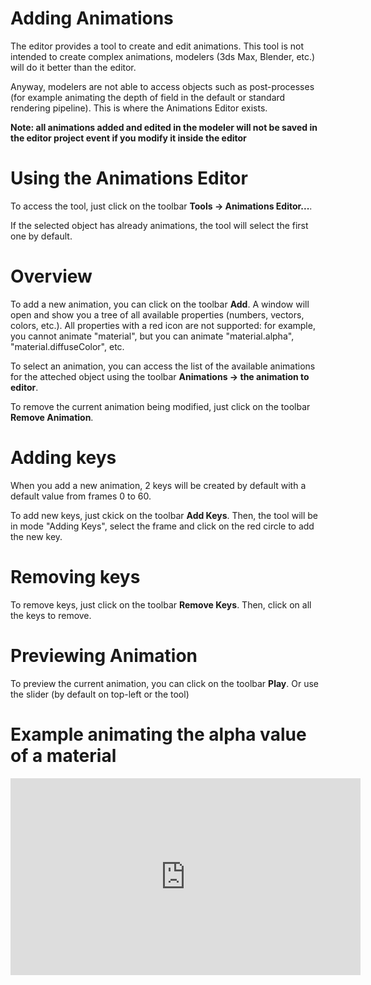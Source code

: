 # Adding Animations
The editor provides a tool to create and edit animations. This tool is not intended to create complex animations, modelers (3ds Max, Blender, etc.) will do it better than the editor.

Anyway, modelers are not able to access objects such as post-processes (for example animating the depth of field in the default or standard rendering pipeline). This is where the Animations Editor exists.

**Note: all animations added and edited in the modeler will not be saved in the editor project event if you modify it inside the editor**

# Using the Animations Editor
To access the tool, just click on the toolbar **Tools -> Animations Editor...**.

If the selected object has already animations, the tool will select the first one by default.

# Overview
To add a new animation, you can click on the toolbar **Add**. A window will open and show you a tree of all available properties (numbers, vectors, colors, etc.).
All properties with a red icon are not supported: for example, you cannot animate "material", but you can animate "material.alpha", "material.diffuseColor", etc.

To select an animation, you can access the list of the available animations for the atteched object using the toolbar **Animations -> the animation to editor**.

To remove the current animation being modified, just click on the toolbar **Remove Animation**.

# Adding keys
When you add a new animation, 2 keys will be created by default with a default value from frames 0 to 60.

To add new keys, just ckick on the toolbar **Add Keys**. Then, the tool will be in mode "Adding Keys", select the frame and click on the red circle to add the new key.

# Removing keys
To remove keys, just click on the toolbar **Remove Keys**. Then, click on all the keys to remove.

# Previewing Animation
To preview the current animation, you can click on the toolbar **Play**. Or use the slider (by default on top-left or the tool)

# Example animating the alpha value of a material
<iframe width="560" height="315" src="https://www.youtube.com/embed/zl_bUqo3juI" frameborder="0" allow="autoplay; encrypted-media" allowFullScreen></iframe>
